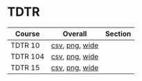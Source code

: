 # TDTR

| Course | Overall | Section |
| ------ | ------- | ------- |
| TDTR 10 | [csv](https://github.com/UCSD-Historical-Enrollment-Data/2025Winter/blob/main/overall/TDTR%2010.csv), [png](https://raw.githubusercontent.com/UCSD-Historical-Enrollment-Data/2025Winter/main/plot_overall/TDTR%2010.png), [wide](https://raw.githubusercontent.com/UCSD-Historical-Enrollment-Data/2025Winter/main/plot_overall_wide/TDTR%2010.png) |  |
| TDTR 104 | [csv](https://github.com/UCSD-Historical-Enrollment-Data/2025Winter/blob/main/overall/TDTR%20104.csv), [png](https://raw.githubusercontent.com/UCSD-Historical-Enrollment-Data/2025Winter/main/plot_overall/TDTR%20104.png), [wide](https://raw.githubusercontent.com/UCSD-Historical-Enrollment-Data/2025Winter/main/plot_overall_wide/TDTR%20104.png) |  |
| TDTR 15 | [csv](https://github.com/UCSD-Historical-Enrollment-Data/2025Winter/blob/main/overall/TDTR%2015.csv), [png](https://raw.githubusercontent.com/UCSD-Historical-Enrollment-Data/2025Winter/main/plot_overall/TDTR%2015.png), [wide](https://raw.githubusercontent.com/UCSD-Historical-Enrollment-Data/2025Winter/main/plot_overall_wide/TDTR%2015.png) |  |
